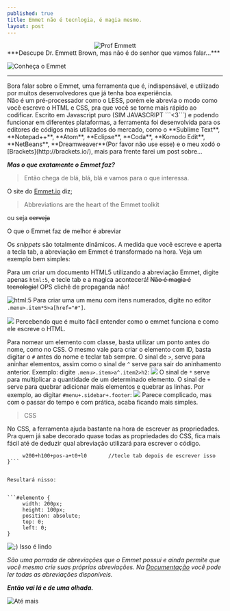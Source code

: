 ```yaml
---
published: true
title: Emmet não é tecnlogia, é magia mesmo.
layout: post
---
```

<center>
<img src="http://upload.wikimedia.org/wikipedia/en/9/97/Doc_Brown.JPG" title="Ops não esse!" alt="Prof Emmett">
</center>
***Descupe Dr. Emmett Brown, mas não é do senhor que vamos falar...***

![Conheça o Emmet](http://www.n8d.at/blog/wp-content/uploads/2014/11/emmet.io_.jpg  "Emmet tools for developers")

<hr>
Bora falar sobre o Emmet, uma ferramenta que é, indispensável, e utilizado por muitos desenvolvedores que já tenha boa experiência. 
<br>
Não é um pré-processador como o LESS, porém ele abrevia o modo como você escreve o HTML e CSS, pra que você se torne mais rápido ao codificar.
Escrito em Javascript puro (SIM JAVASCRIPT ```<3```) e podendo funcionar em diferentes plataformas, a ferramenta foi desenvolvida para os editores de códigos mais utilizados do mercado, como o **Sublime Text**, **Notepad++**, **Atom**, **Eclipse**, **Coda**, **Komodo Edit**, **NetBeans**, **Dreamweaver**(Por favor não use esse) e o meu xodó o [Brackets](http://brackets.io/), mais para frente farei um post sobre...

***Mas o que exatamente o Emmet faz?***

>Então chega de blá, blá, blá e vamos para o que interessa. 

O site do [Emmet.io](http://emmet.io/) diz;

>Abbreviations are the heart of the Emmet toolkit

ou seja <strike>cerveja</strike>

O que o Emmet faz de melhor é abreviar

Os *snippets* são totalmente dinâmicos. A medida que você escreve e aperta a tecla tab, a abreviação em Emmet é transformado na hora. Veja um exemplo bem simples:

Para um criar um documento HTML5 utilizando a abreviação Emmet, digite apenas ```html:5```, e tecle tab e a magica acontecerá! <strike>Não é magia é tecnologia!</strike> OPS clichê de propaganda não!

![html:5](http://jediscript.com/files/code1.png  "html:5")
Para criar uma um menu com itens numerados, digite no editor ``` .menu>.item*5>a[href="#"]```. 

![](http://jediscript.com/files/code2.png) 
Percebendo que é muito fácil entender como o emmet funciona e como ele escreve o HTML. 

Para nomear um elemento com classe, basta utilizar um ponto antes do nome, como no CSS. O mesmo vale para criar o elemento com ID, basta digitar o ```#``` antes do nome e teclar tab sempre.
O sinal de ```>```, serve para aninhar elementos, assim como o sinal de ```^``` serve para sair do aninhamento anterior. Exemplo: digite ```.menu>.item>a^.item2>h2```:
![](http://jediscript.com/files/code3.png) 
O sinal de ```*``` serve para multiplicar a quantidade de um determinado elemento. O sinal de ```+``` serve para quebrar adicionar mais elementos e quebrar as linhas. Por exemplo, ao digitar ```#menu+.sidebar+.footer```:
![](http://jediscript.com/files/code4.png) 
Parece complicado, mas com o passar do tempo e com prática, acaba ficando mais simples.

>CSS

No CSS, a ferramenta ajuda bastante na hora de escrever as propriedades. Pra quem já sabe decorado quase todas as propriedades do CSS, fica mais fácil até de deduzir qual abreviação utilizará para escrever o código. 

```#elemento {
     w200+h100+pos-a+t0+l0       //tecle tab depois de escrever isso
}```


Resultará nisso:


```#elemento {
     width: 200px;
     height: 100px;
     position: absolute;
     top: 0;
     left: 0;
}
```
![;) Isso é lindo](http://media.tumblr.com/35b625bfac2c9521d57fa44a8d561f91/tumblr_inline_n851dfII0R1sr1i40.gif  ";) Isso é lindo")

*São uma porrada de abreviações que o Emmet possui e ainda permite que você mesmo crie suas próprias abreviações. Na [Documentação](http://docs.emmet.io/abbreviations/) você pode ler todas as abreviações disponíveis.*

***Então vai lá e de uma olhada.***

![Até mais](https://pbs.twimg.com/media/B6tJt_SIMAAQ7MZ.jpg:small  "Ate mais e obrigado pelos peixes")
